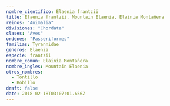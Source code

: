 ```yaml
---
nombre_cientifico: Elaenia frantzii
title: Elaenia frantzii, Mountain Elaenia, Elainia Montañera
reinos: "Animalia"
divisiones: "Chordata"
clases: "Aves"
ordenes: "Passeriformes"
familias: Tyrannidae
generos: Elaenia
especie: frantzii
nombre_comun: Elainia Montañera
nombre_ingles: Mountain Elaenia
otros_nombres:
  - Tontillo
  - Bobillo
draft: false
date: 2018-02-18T03:07:01.656Z
---
```


